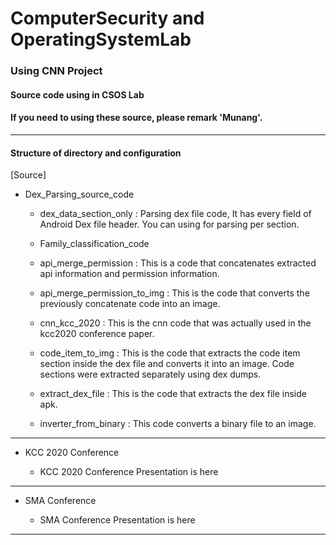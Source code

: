 # ComputerSecurity and OperatingSystemLab
### Using CNN Project

#### Source code using in CSOS Lab
#### If you need to using these source, please remark 'Munang'.

*************************************************************************************************

#### Structure of directory and configuration

[Source]


* Dex_Parsing_source_code   
  * dex_data_section_only : Parsing dex file code, It has every field of Android Dex file header. You can using for parsing per section.   


  * Family_classification_code   
  * api_merge_permission : This is a code that concatenates extracted api information and permission information.   
  * api_merge_permission_to_img : This is the code that converts the previously concatenate code into an image.   
  * cnn_kcc_2020 : This is the cnn code that was actually used in the kcc2020 conference paper.   
  * code_item_to_img : This is the code that extracts the code item section inside the dex file and converts it into an image. Code sections were extracted separately using dex dumps.   
  * extract_dex_file : This is the code that extracts the dex file inside apk.   
  * inverter_from_binary : This code converts a binary file to an image.   


*************************************************************************************************

* KCC 2020 Conference

  * KCC 2020 Conference Presentation is here

*************************************************************************************************

* SMA Conference

  * SMA Conference Presentation is here

*************************************************************************************************
